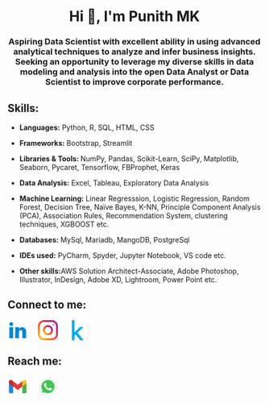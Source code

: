 <h1 align="center">Hi 👋, I'm Punith MK</h1>
<h3 align="center">Aspiring Data Scientist with excellent ability in using advanced analytical techniques to analyze and infer business insights. Seeking an opportunity to leverage my diverse skills in data modeling and analysis into the open Data Analyst or Data Scientist to improve corporate performance.</h3>

## Skills:
- <strong>Languages:</strong> Python, R, SQL, HTML, CSS

- <strong>Frameworks:</strong> Bootstrap, Streamlit

- <strong>Libraries & Tools: </strong> NumPy, Pandas, Scikit-Learn, SciPy, Matplotlib, Seaborn, Pycaret, Tensorflow, FBProphet, Keras

- <strong>Data Analysis:</strong> Excel, Tableau, Exploratory Data Analysis

- <strong>Machine Learning:</strong> Linear Regresssion, Logistic Regression, Random Forest, Decision Tree, Naïve Bayes, K-NN, Principle Component Analysis (PCA), Association Rules, Recommendation System, clustering techniques, XGBOOST etc.

- <strong>Databases:</strong> MySql, Mariadb, MangoDB, PostgreSql

- <strong>IDEs used:</strong> PyCharm, Spyder, Jupyter Notebook, VS code etc.

- <strong>Other skills:</strong>AWS Solution Architect-Associate, Adobe Photoshop, Illustrator, InDesign, Adobe XD, Lightroom, Power Point etc.

<h2 align="left">Connect to me:</h2>
<p align="left">
<a href="https://www.linkedin.com/in/punithmadaiahkumar/" target="blank"><img align="center" src="https://github.com/punithmadaiahkumar/punithmadaiahkumar/blob/main/icons/linkedin.png" alt="punith_gowda35" height="40" width="40" /></a> &nbsp; &nbsp;
  <a href="https://instagram.com/punith_gowda35" target="blank"><img align="center" src="https://github.com/punithmadaiahkumar/punithmadaiahkumar/blob/main/icons/instagram1.svg" alt="punith_gowda35" height="40" width="40" /></a> &nbsp; &nbsp;
  <a href="https://www.kaggle.com/punithgowdaa" target="blank"><img align="center" src="https://github.com/punithmadaiahkumar/punithmadaiahkumar/blob/main/icons/kaggle1.svg" alt="punith_gowda35" height="40" width="40" /></a>
</p>

<h2 align="left">Reach me:</h2>
<p align="left">
<a href="mailto:punithmadaiahkumar@gmail.com" target="blank"><img align="center" src="https://github.com/punithmadaiahkumar/punithmadaiahkumar/blob/main/icons/gmail.png" alt="punith_gowda35" height="40" width="40" /></a> &nbsp; &nbsp;
<a href="https://api.whatsapp.com/send/?phone=918183040270&text&app_absent=0" target="blank"><img align="center" src="https://github.com/punithmadaiahkumar/punithmadaiahkumar/blob/main/icons/whatsapp.png" alt="punith_gowda35" height="40" width="40" /></a>
</p>




